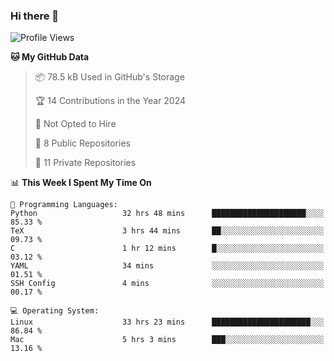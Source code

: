 ### Hi there 👋

<!--
**huayuan4396/huayuan4396** is a ✨ _special_ ✨ repository because its `README.md` (this file) appears on your GitHub profile.

Here are some ideas to get you started:

- 🔭 I’m currently working on ...
- 🌱 I’m currently learning ...
- 👯 I’m looking to collaborate on ...
- 🤔 I’m looking for help with ...
- 💬 Ask me about ...
- 📫 How to reach me: ...
- 😄 Pronouns: ...
- ⚡ Fun fact: ...
-->

<!--START_SECTION:waka-->
![Profile Views](http://img.shields.io/badge/Profile%20Views-0-blue)

**🐱 My GitHub Data** 

> 📦 78.5 kB Used in GitHub's Storage 
 > 
> 🏆 14 Contributions in the Year 2024
 > 
> 🚫 Not Opted to Hire
 > 
> 📜 8 Public Repositories 
 > 
> 🔑 11 Private Repositories 
 > 
📊 **This Week I Spent My Time On** 

```text
💬 Programming Languages: 
Python                   32 hrs 48 mins      █████████████████████░░░░   85.33 % 
TeX                      3 hrs 44 mins       ██░░░░░░░░░░░░░░░░░░░░░░░   09.73 % 
C                        1 hr 12 mins        █░░░░░░░░░░░░░░░░░░░░░░░░   03.12 % 
YAML                     34 mins             ░░░░░░░░░░░░░░░░░░░░░░░░░   01.51 % 
SSH Config               4 mins              ░░░░░░░░░░░░░░░░░░░░░░░░░   00.17 % 

💻 Operating System: 
Linux                    33 hrs 23 mins      ██████████████████████░░░   86.84 % 
Mac                      5 hrs 3 mins        ███░░░░░░░░░░░░░░░░░░░░░░   13.16 % 
```


<!--END_SECTION:waka-->
